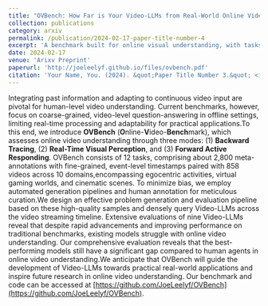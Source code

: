 ```yaml
---
title: "OVBench: How Far is Your Video-LLMs from Real-World Online Video Understanding?"
collection: publications
category: arxiv
permalink: /publication/2024-02-17-paper-title-number-4
excerpt: 'A benchmark built for online visual understanding, with tasks under three different online understanding taxonomy: Bachward Tracing, Real-Time Visual Perception, and Forward Active Responding.'
date: 2024-02-17
venue: 'Arixv Preprint'
paperurl: 'http://joeleelyf.github.io/files/ovbench.pdf'
citation: 'Your Name, You. (2024). &quot;Paper Title Number 3.&quot; <i>GitHub Journal of Bugs</i>. 1(3).'
---
```


Integrating past information and adapting to continuous video input are pivotal for human-level video understanding. 
Current benchmarks, however, focus on coarse-grained, video-level question-answering in offline settings, limiting real-time processing and adaptability for practical applications.To this end, we introduce **OVBench** (**O**nline-**V**ideo-**Bench**mark), which assesses online video understanding through three modes: (1) **Backward Tracing**, (2) **Real-Time Visual Perception**, and (3) **Forward Active Responding**. OVBench consists of 12 tasks, comprising about 2,800 meta-annotations with fine-grained, event-level timestamps paired with 858 videos across 10 domains,encompassing egocentric activities, virtual gaming worlds, and cinematic scenes. To minimize bias, we employ automated generation pipelines and human annotation for meticulous curation.We design an effective problem generation and evaluation pipeline based on these high-quality samples and densely query Video-LLMs across the video streaming timeline. Extensive evaluations of nine Video-LLMs reveal that despite rapid advancements and improving performance on traditional benchmarks, existing models struggle with online video understanding.  Our comprehensive evaluation reveals that the best-performing models still have a significant gap compared to human agents in online video understanding.We anticipate that OVBench will guide the development of Video-LLMs towards practical real-world applications and inspire future research in online video understanding. Our benchmark and code can be accessed at [https://github.com/JoeLeelyf/OVBench](https://github.com/JoeLeelyf/OVBench).

